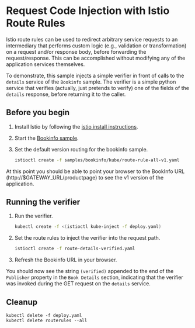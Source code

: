 # Request Code Injection with Istio Route Rules

Istio route rules can be used to redirect arbitrary service requests to an intermediary that
performs custom logic (e.g., validation or transformation) on a request and/or response body,
before forwarding the request/response. This can be accomplished without modifying any of
the application services themselves.

To demonstrate, this sample injects a simple verifier in front of calls to the `details` service
of the `Bookinfo` sample. The verifier is a simple python service that verifies (actually, just pretends to verify)
one of the fields of the `details` response, before returning it to the caller.

## Before you begin

1. Install Istio by following the [istio install instructions](https://istio.io/docs/setup/kubernetes/quick-start.html).

2. Start the [Bookinfo sample](https://istio.io/docs/guides/bookinfo.html).

3. Set the default version routing for the bookinfo sample.

   ```bash
   istioctl create -f samples/bookinfo/kube/route-rule-all-v1.yaml
   ```

At this point you should be able to point your browser to the BookInfo URL (http://$GATEWAY_URL/productpage)
to see the v1 version of the application.

## Running the verifier

1. Run the verifier.

   ```bash
   kubectl create -f <(istioctl kube-inject -f deploy.yaml)
   ```

2. Set the route rules to inject the verifier into the request path.

   ```bash
   istioctl create -f route-details-verified.yaml
   ```

3. Refresh the Bookinfo URL in your browser.

You should now see the string `(verified)` appended to the end of the `Publisher` property in the `Book Details` section,
indicating that the verifier was invoked during the GET request on the `details` service.

## Cleanup

```
kubectl delete -f deploy.yaml
kubectl delete routerules --all
```
